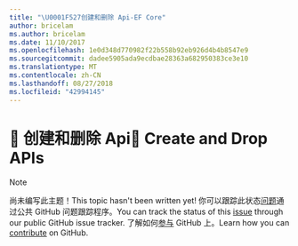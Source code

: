 ```yaml
---
title: "\U0001F527创建和删除 Api-EF Core"
author: bricelam
ms.author: bricelam
ms.date: 11/10/2017
ms.openlocfilehash: 1e0d348d770982f22b558b92eb926d4b4b8547e9
ms.sourcegitcommit: dadee5905ada9ecdbae28363a682950383ce3e10
ms.translationtype: MT
ms.contentlocale: zh-CN
ms.lasthandoff: 08/27/2018
ms.locfileid: "42994145"
---
```

# <a name="-create-and-drop-apis"></a><span data-ttu-id="51913-102">🔧 创建和删除 Api</span><span class="sxs-lookup"><span data-stu-id="51913-102">🔧 Create and Drop APIs</span></span>

> [!NOTE]
> <span data-ttu-id="51913-103">尚未编写此主题！</span><span class="sxs-lookup"><span data-stu-id="51913-103">This topic hasn't been written yet!</span></span> <span data-ttu-id="51913-104">你可以跟踪此状态[问题][ 1]通过公共 GitHub 问题跟踪程序。</span><span class="sxs-lookup"><span data-stu-id="51913-104">You can track the status of this [issue][1] through our public GitHub issue tracker.</span></span> <span data-ttu-id="51913-105">了解如何[参与][ 2] GitHub 上。</span><span class="sxs-lookup"><span data-stu-id="51913-105">Learn how you can [contribute][2] on GitHub.</span></span>


  [1]: https://github.com/aspnet/EntityFramework.Docs/issues/549
  [2]: https://github.com/aspnet/EntityFramework.Docs/blob/master/CONTRIBUTING.md
